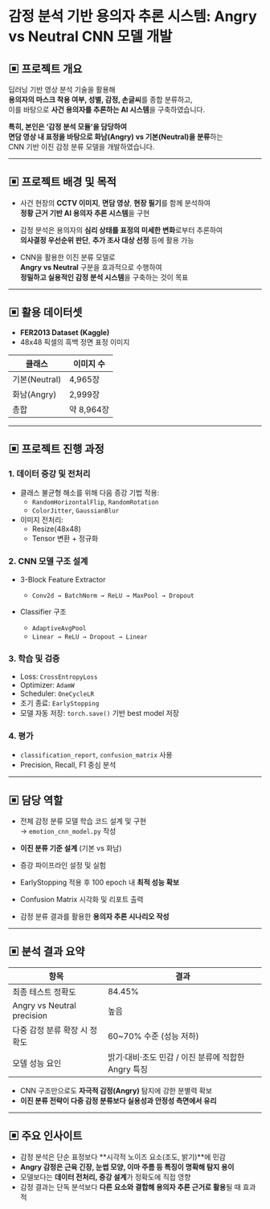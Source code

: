 # 감정 분석 기반 용의자 추론 시스템: Angry vs Neutral CNN 모델 개발

## ▣ 프로젝트 개요

딥러닝 기반 영상 분석 기술을 활용해  
**용의자의 마스크 착용 여부, 성별, 감정, 손글씨**를 종합 분류하고,  
이를 바탕으로 **사건 용의자를 추론하는 AI 시스템**을 구축하였습니다.

**특히, 본인은 ‘감정 분석 모듈’을 담당하여**  
**면담 영상 내 표정을 바탕으로 화남(Angry) vs 기본(Neutral)을 분류**하는  
CNN 기반 이진 감정 분류 모델을 개발하였습니다.

---

## ▣ 프로젝트 배경 및 목적

- 사건 현장의 **CCTV 이미지**, **면담 영상**, **현장 필기**를 함께 분석하여  
  **정황 근거 기반 AI 용의자 추론 시스템**을 구현

- 감정 분석은 용의자의 **심리 상태를 표정의 미세한 변화**로부터 추론하여  
  **의사결정 우선순위 판단**, **추가 조사 대상 선정** 등에 활용 가능

- CNN을 활용한 이진 분류 모델로  
  **Angry vs Neutral** 구분을 효과적으로 수행하여  
  **정밀하고 실용적인 감정 분석 시스템**을 구축하는 것이 목표

---

## ▣ 활용 데이터셋

- **FER2013 Dataset (Kaggle)**  
- 48x48 픽셀의 흑백 정면 표정 이미지  

| 클래스 | 이미지 수 |
|--------|------------|
| 기본(Neutral) | 4,965장 |
| 화남(Angry)   | 2,999장 |
| 총합          | 약 8,964장 |

---

## ▣ 프로젝트 진행 과정

### 1. 데이터 증강 및 전처리  
- 클래스 불균형 해소를 위해 다음 증강 기법 적용:
  - `RandomHorizontalFlip`, `RandomRotation`  
  - `ColorJitter`, `GaussianBlur`  
- 이미지 전처리:  
  - Resize(48x48)  
  - Tensor 변환 + 정규화

### 2. CNN 모델 구조 설계

- 3-Block Feature Extractor  
  - `Conv2d → BatchNorm → ReLU → MaxPool → Dropout`

- Classifier 구조  
  - `AdaptiveAvgPool`  
  - `Linear → ReLU → Dropout → Linear`

### 3. 학습 및 검증  
- Loss: `CrossEntropyLoss`  
- Optimizer: `AdamW`  
- Scheduler: `OneCycleLR`  
- 조기 종료: `EarlyStopping`  
- 모델 자동 저장: `torch.save()` 기반 best model 저장

### 4. 평가  
- `classification_report`, `confusion_matrix` 사용  
- Precision, Recall, F1 중심 분석

---

## ▣ 담당 역할

- 전체 감정 분류 모델 학습 코드 설계 및 구현  
  → `emotion_cnn_model.py` 작성

- **이진 분류 기준 설계** (기본 vs 화남)  
- 증강 파이프라인 설정 및 실험  
- EarlyStopping 적용 후 100 epoch 내 **최적 성능 확보**  
- Confusion Matrix 시각화 및 리포트 출력  
- 감정 분류 결과를 활용한 **용의자 추론 시나리오 작성**

---

## ▣ 분석 결과 요약

| 항목                        | 결과 |
|-----------------------------|------|
| 최종 테스트 정확도           | 84.45% |
| Angry vs Neutral precision  | 높음 |
| 다중 감정 분류 확장 시 정확도 | 60~70% 수준 (성능 저하) |
| 모델 성능 요인              | 밝기·대비·조도 민감 / 이진 분류에 적합한 Angry 특징 |

- CNN 구조만으로도 **자극적 감정(Angry)** 탐지에 강한 분별력 확보  
- **이진 분류 전략이 다중 감정 분류보다 실용성과 안정성 측면에서 유리**

---

## ▣ 주요 인사이트

- 감정 분석은 단순 표정보다 **시각적 노이즈 요소(조도, 밝기)**에 민감  
- **Angry 감정은 근육 긴장, 눈썹 모양, 이마 주름 등 특징이 명확해 탐지 용이**  
- 모델보다는 **데이터 전처리, 증강 설계**가 정확도에 직접 영향  
- 감정 결과는 단독 분석보다 **다른 요소와 결합해 용의자 추론 근거로 활용**될 때 효과적
